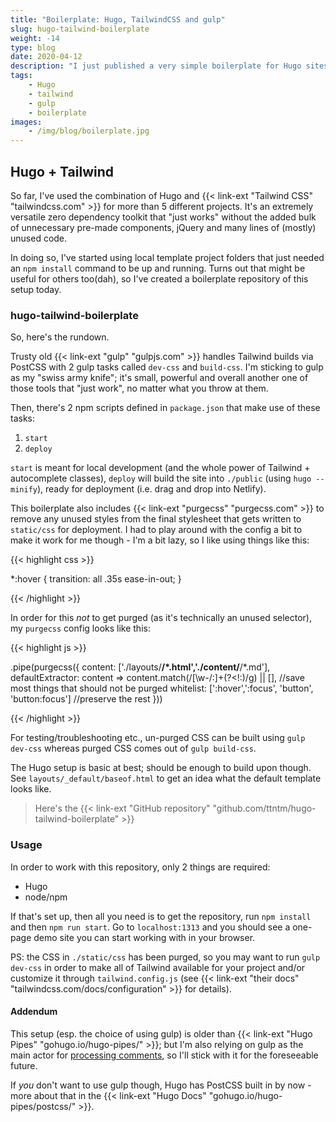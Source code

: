 ```yaml
---
title: "Boilerplate: Hugo, TailwindCSS and gulp"
slug: hugo-tailwind-boilerplate
weight: -14
type: blog
date: 2020-04-12
description: "I just published a very simple boilerplate for Hugo sites based on TailwindCSS."
tags:
    - Hugo
    - tailwind
    - gulp
    - boilerplate
images:
    - /img/blog/boilerplate.jpg
---
```


## Hugo + Tailwind

So far, I've used the combination of Hugo and {{< link-ext "Tailwind CSS" "tailwindcss.com" >}} for more than 5 different projects. It's an extremely versatile zero dependency toolkit that "just works" without the added bulk of unnecessary pre-made components, jQuery and many lines of (mostly) unused code.

In doing so, I've started using local template project folders that just needed an `npm install` command to be up and running. Turns out that might be useful for others too(dah), so I've created a boilerplate repository of this setup today.

### hugo-tailwind-boilerplate

So, here's the rundown.

Trusty old {{< link-ext "gulp" "gulpjs.com" >}} handles Tailwind builds via PostCSS with 2 gulp tasks called `dev-css` and `build-css`. I'm sticking to gulp as my "swiss army knife"; it's small, powerful and overall another one of those tools that "just work", no matter what you throw at them.

Then, there's 2 npm scripts defined in `package.json` that make use of these tasks:

1. `start`
2. `deploy`

`start` is meant for local development (and the whole power of Tailwind + autocomplete classes), `deploy` will build the site into `./public` (using `hugo --minify`), ready for deployment (i.e. drag and drop into Netlify).

This boilerplate also includes {{< link-ext "purgecss" "purgecss.com" >}} to remove any unused styles from the final stylesheet that gets written to `static/css` for deployment. I had to play around with the config a bit to make it work for me though - I'm a bit lazy, so I like using things like this:

{{< highlight css >}}

*:hover {
    transition: all .35s ease-in-out;
}

{{< /highlight >}}

In order for this _not_ to get purged (as it's technically an unused selector), my `purgecss` config looks like this:

{{< highlight js >}}

.pipe(purgecss({
    content: ['./layouts/**/*.html','./content/**/*.md'],
    defaultExtractor: content => content.match(/[\w-/:]+(?<!:)/g) || [], //save most things that should not be purged
    whitelist: [':hover',':focus', 'button', 'button:focus'] //preserve the rest
}))

{{< /highlight >}}

For testing/troubleshooting etc., un-purged CSS can be built using `gulp dev-css` whereas purged CSS comes out of `gulp build-css`.

The Hugo setup is basic at best; should be enough to build upon though. See `layouts/_default/baseof.html` to get an idea what the default template looks like.

> Here's the {{< link-ext "GitHub repository" "github.com/ttntm/hugo-tailwind-boilerplate" >}}

### Usage

In order to work with this repository, only 2 things are required:

- Hugo
- node/npm

If that's set up, then all you need is to get the repository, run `npm install` and then `npm run start`. Go to `localhost:1313` and you should see a one-page demo site you can start working with in your browser.

PS: the CSS in `./static/css` has been purged, so you may want to run `gulp dev-css` in order to make all of Tailwind available for your project and/or customize it through `tailwind.config.js` (see {{< link-ext "their docs" "tailwindcss.com/docs/configuration" >}} for details).

#### Addendum

This setup (esp. the choice of using gulp) is older than {{< link-ext "Hugo Pipes" "gohugo.io/hugo-pipes/" >}}; but I'm also relying on gulp as the main actor for [processing comments](/blog/static-blog-comments-hugo/), so I'll stick with it for the foreseeable future.

If _you_ don't want to use gulp though, Hugo has PostCSS built in by now - more about that in the {{< link-ext "Hugo Docs" "gohugo.io/hugo-pipes/postcss/" >}}.